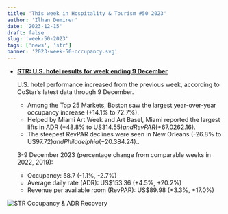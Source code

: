 ```yaml
---
title: 'This week in Hospitality & Tourism #50 2023'
author: 'Ilhan Demirer'
date: '2023-12-15'
draft: false
slug: 'week-50-2023'
tags: ['news', 'str']
banner: '2023-week-50-occupancy.svg'
---
```


- **[STR: U.S. hotel results for week ending 9 December](https://str.com/press-release/us-hotel-results-week-ending-9-december)**

  U.S. hotel performance increased from the previous week, according to CoStar’s latest data through 9 December.

  - Among the Top 25 Markets, Boston saw the largest year-over-year occupancy increase (+14.1% to 72.7%).
  - Helped by Miami Art Week and Art Basel, Miami reported the largest lifts in ADR (+48.8% to US$314.55) and RevPAR (+67.0% to US$262.16).
  - The steepest RevPAR declines were seen in New Orleans (-26.8% to US$97.72) and Philadelphia (-20.3% to US$84.24)..

  3-9 December 2023 (percentage change from comparable weeks in 2022, 2019):

  - Occupancy: 58.7 (-1.1%, -2.7%)
  - Average daily rate (ADR): US$153.36 (+4.5%, +20.2%)
  - Revenue per available room (RevPAR): US$89.98 (+3.3%, +17.0%)

![STR Occupancy & ADR Recovery](/images/blogimages/2023-week-50-occupancy.svg)
